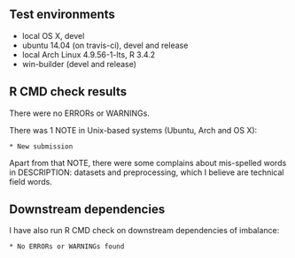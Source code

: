 ## Test environments
* local OS X, devel
* ubuntu 14.04 (on travis-ci), devel and release
* local Arch Linux 4.9.56-1-lts, R 3.4.2
* win-builder (devel and release)

## R CMD check results
There were no ERRORs or WARNINGs. 

There was 1 NOTE in Unix-based systems (Ubuntu, Arch and OS X):

    * New submission

Apart from that NOTE, there were some complains about mis-spelled words in DESCRIPTION: datasets and preprocessing, which I believe are technical field words.

## Downstream dependencies
I have also run R CMD check on downstream dependencies of imbalance:
    
    * No ERRORs or WARNINGs found

